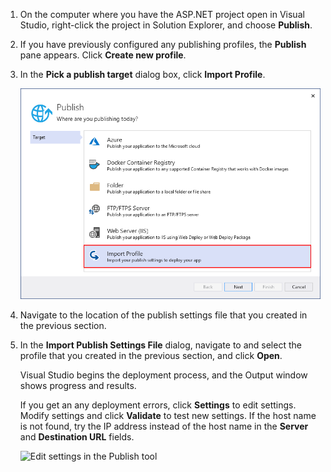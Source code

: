 
1. On the computer where you have the ASP.NET project open in Visual Studio, right-click the project in Solution Explorer, and choose **Publish**.

1. If you have previously configured any publishing profiles, the **Publish** pane appears. Click **Create new profile**.

1. In the **Pick a publish target** dialog box, click **Import Profile**.

    ![Choose Publish](../../deployment/media/tutorial-publish-tool-import-profile.png)

1. Navigate to the location of the publish settings file that you created in the previous section.

1. In the **Import Publish Settings File** dialog, navigate to and select the profile that you created in the previous section, and click **Open**.

    Visual Studio begins the deployment process, and the Output window shows progress and results.

    If you get an any deployment errors, click **Settings** to edit settings. Modify settings and click **Validate** to test new settings. If the host name is not found, try the IP address instead of the host name in the **Server** and **Destination URL** fields.

    ![Edit settings in the Publish tool](../../deployment/media/tutorial-configure-publish-settings-in-tool.png)
